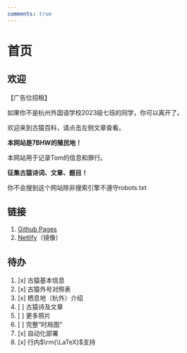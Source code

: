 ```yaml
---
comments: true
---
```


# 首页

## 欢迎

【广告位招租】

如果你不是杭州外国语学校2023级七班的同学，你可以离开了。

欢迎来到古猿百科，请点击左侧文章查看。

**本网站是7BHW的殖民地！**

本网站用于记录Tom的信息和罪行。

**征集古猿诗词、文章、题目！**

你不会搜到这个网站除非搜索引擎不遵守robots.txt

## 链接

1. [Github Pages](https://lyz0603.github.io/)
2. [Netlify](https://tom-wiki.netlify.app/)（镜像）

## 待办

1. [x] 古猿基本信息
2. [x] 古猿外号对照表
3. [x] 栖息地（杭外）介绍
4. [ ] 古猿诗及文章
5. [ ] 更多照片
6. [ ] 完整“时局图”
7. [x] 自动化部署
8. [x] 行内$\rm{\LaTeX}$支持
